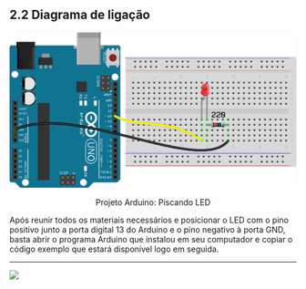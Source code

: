 ## 2.2 Diagrama de ligação

<p align="center">
  <img src="https://github.com/GiganteDev/Arduino-LED/blob/main/src/2-Ambiente/img-ligacao-arduino.png" width="520">
</p>

<p align="center">Projeto Arduino: Piscando LED</p>
Após reunir todos os materiais necessários e posicionar o LED com o pino positivo junto a porta digital 13 do Arduino e o pino negativo à porta GND, basta abrir o programa Arduino que instalou em seu computador e copiar o código exemplo que estará disponível logo em seguida.

---

<a  href="https://github.com/GiganteDev/Arduino-LED/blob/main/src/3-Execucao/1-Codigo.md"><img  src="https://img.shields.io/badge/%E2%9E%94%20-Continuar-fff"/></a>